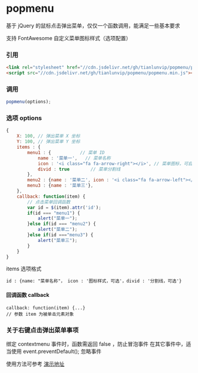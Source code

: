 # popmenu
基于 jQuery 的鼠标点击弹出菜单，仅仅一个函数调用，能满足一些基本要求

支持 FontAwesome 自定义菜单图标样式（选项配置）

### 引用
```html
<link rel="stylesheet" href="//cdn.jsdelivr.net/gh/tianlunvip/popmenu/popmenu.css">
<script src="//cdn.jsdelivr.net/gh/tianlunvip/popmenu/popmenu.min.js"></script>
```

### 调用

```javascript
popmenu(options);
```

### 选项 options 

```javascript
{
	X: 100,	// 弹出菜单 X 坐标
	Y: 100,	// 弹出菜单 Y 坐标
	items : {
		menu1 : {		    // 菜单 ID 
			name : '菜单一', 	// 菜单名称
			icon : '<i class="fa fa-arrow-right"></i>', // 菜单图标，可自定义
			divid : true	    // 菜单分割线
		},
		menu2 : {name : '菜单二', icon : '<i class="fa fa-arrow-left"></i>'},
		menu3 : {name : '菜单三'},
	},
	callback: function(item) {
		// 点击菜单回调函数
		var id = $(item).attr('id');
		if(id === "menu1") {
			alert("菜单一");
		}else if(id === "menu2") {
			alert("菜单二");
		}else if(id ==="menu3") {
			alert("菜单三");
		}
	}
}
```
items 选项格式
```
id : {name: "菜单名称"， icon : '图标样式，可选'，divid : '分割线，可选'}
```
#### 回调函数 callback
```
callback: function(item) {...}
// 参数 item 为被单击元素对象
```
### 关于右键点击弹出菜单事项

绑定 contextmenu 事件时，函数需返回 false ，防止冒泡事件
在其它事件中，适当使用 event.preventDefault(); 忽略事件

使用方法可参考 [演示地址](//www.tianlunvip.com/demo/popmenu.html "演示地址")
